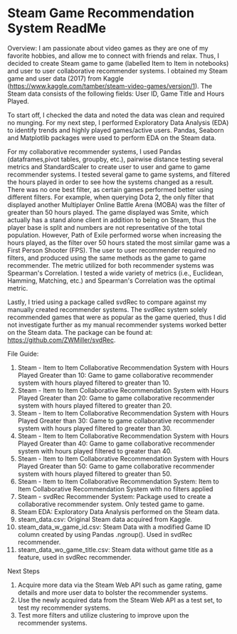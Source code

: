 # Steam Game Recommendation System ReadMe

Overview: 
I am passionate about video games as they are one of my favorite hobbies, and allow me to connect with friends and relax. 
Thus, I decided to create Steam game to game (labelled Item to Item in notebooks) and user to user collaborative recommender systems. 
I obtained my Steam game and user data (2017) from Kaggle (https://www.kaggle.com/tamber/steam-video-games/version/1). The Steam data consists 
of the following fields: User ID, Game Title and Hours Played.

To start off, I checked the data and noted the data was clean and required no munging. For my next step, I performed 
Exploratory Data Analysis (EDA) to identify trends and highly played games/active users. Pandas, Seaborn and Matplotlib packages
were used to perform EDA on the Steam data.

For my collaborative recommender systems, I used Pandas (dataframes,pivot tables, groupby, etc.), pairwise distance testing several
metrics and StandardScaler to create user to user and game to game recommender systems. I tested several game to game systems, and
filtered the hours played in order to see how the systems changed as a result. There was no one best filter, as certain games performed
better using different filters. For example, when querying Dota 2, the only filter that displayed another Multiplayer Online Battle Arena 
(MOBA) was the filter of greater than 50 hours played. The game displayed was Smite, which actually has a stand alone client in addition
to being on Steam, thus the player base is split and numbers are not representative of the total population. However, Path of Exile 
performed worse when increasing the hours played, as the filter over 50 hours stated the most similar game was a First Person Shooter (FPS). 
The user to user recommender required no filters, and produced using the same methods as the game to game recommender. The metric utilized
for both recommender systems was Spearman's Correlation. I tested a wide variety of metrics (i.e., Euclidean, Hamming, Matching, etc.) and
Spearman's Correlation was the optimal metric. 

Lastly, I tried using a package called svdRec to compare against my manually created recommender systems. The svdRec system solely 
recommended games that were as popular as the game queried, thus I did not investigate further as my manual recommender systems worked
better on the Steam data. The package can be found at: https://github.com/ZWMiller/svdRec.

File Guide:
1) Steam - Item to Item Collaborative Recommendation System with Hours Played Greater than 10: Game to game collaborative recommender
system with hours played filtered to greater than 10.
2) Steam - Item to Item Collaborative Recommendation System with Hours Played Greater than 20: Game to game collaborative recommender
system with hours played filtered to greater than 20.
3) Steam - Item to Item Collaborative Recommendation System with Hours Played Greater than 30: Game to game collaborative recommender
system with hours played filtered to greater than 30.
4) Steam - Item to Item Collaborative Recommendation System with Hours Played Greater than 40: Game to game collaborative recommender
system with hours played filtered to greater than 40.
5) Steam - Item to Item Collaborative Recommendation System with Hours Played Greater than 50: Game to game collaborative recommender
system with hours played filtered to greater than 50.
6) Steam - Item to Item Collaborative Recommendation System: Item to Item Collaborative Recommendation System with no filters applied
7) Steam - svdRec Recommender System: Package used to create a collaborative recommender system. Only tested game to game. 
8) Steam EDA: Exploratory Data Analysis performed on the Steam data.
9) steam_data.csv: Original Steam data acquired from Kaggle.
10) steam_data_w_game_id.csv: Steam Data with a modified Game ID column created by using Pandas .ngroup(). Used in svdRec recommender.
11) steam_data_wo_game_title.csv: Steam data without game title as a feature, used in svdRec recommender.

Next Steps
1) Acquire more data via the Steam Web API such as game rating, game details and more user data to bolster the recommender systems.
2) Use the newly acquired data from the Steam  Web API as a test set, to test my recommender systems. 
3) Test more filters and utilize clustering to improve upon the recommender systems. 